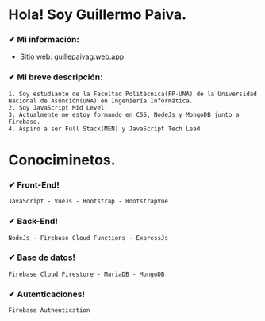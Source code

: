 # Hola! Soy Guillermo Paiva.

### ✔ Mi información:
- Sitio web: [guillepaivag.web.app](https://guillepaivag.web.app)

### ✔ Mi breve descripción:
~~~
1. Soy estudiante de la Facultad Politécnica(FP-UNA) de la Universidad Nacional de Asunción(UNA) en Ingeniería Informática.
2. Soy JavaScript Mid Level.
3. Actualmente me estoy formando en CSS, NodeJs y MongoDB junto a Firebase.
4. Aspiro a ser Full Stack(MEN) y JavaScript Tech Lead.
~~~

# Conociminetos.

### ✔ Front-End!
~~~
JavaScript - VueJs - Bootstrap - BootstrapVue
~~~

### ✔ Back-End!
~~~
NodeJs - Firebase Cloud Functions - ExpressJs
~~~

### ✔ Base de datos!
~~~
Firebase Cloud Firestore - MariaDB - MongoDB
~~~

### ✔ Autenticaciones!
~~~
Firebase Authentication
~~~








